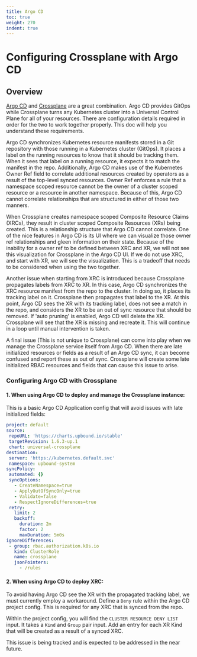```yaml
---  
title: Argo CD
toc: true  
weight: 270  
indent: true  
---  
```


# Configuring Crossplane with Argo CD
 
## Overview
 
[Argo CD](https://argoproj.github.io/cd/) and [Crossplane](https://crossplane.io)
are a great combination. Argo CD provides GitOps while Crossplane turns any Kubernetes
cluster into a Universal Control Plane for all of your resources. There are
configuration details required in order for the two to work together properly.
This doc will help you understand these requirements.
 
Argo CD synchronizes Kubernetes resource manifests stored in a Git repository
with those running in a Kubernetes cluster (GitOps). It places a label on
the running resources to know that it should be tracking them. When it sees
that label on a running resource, it expects it to match the manifest in the
repo. Additionally, Argo CD makes use of the Kubernetes Owner Ref field to
correlate additional resources created by operators as a result of the top-level
synced resources. Owner Ref enforces a rule that a namespace scoped resource
cannot be the owner of a cluster scoped resource or a resource in another
namespace. Because of this, Argo CD cannot correlate relationships that are
structured in either of those two manners.
 
When Crossplane creates namespace scoped Composite Resource Claims (XRCs), they
result in cluster scoped Composite Resources (XRs) being created. This is a
relationship structure that Argo CD cannot correlate. One of the nice features
in Argo CD is its UI where we can visualize those owner ref relationships and
gleen information on their state. Because of the inability for a owner ref to be
defined between XRC and XR, we will not see this visualization for Crossplane
in the Argo CD UI. If we do not use XRC, and start with XR, we will see the
visualization. This is a tradeoff that needs to be considered when using the
two together.
 
Another issue when starting from XRC is introduced because Crossplane
propagates labels from XRC to XR. In this case, Argo CD synchronizes the XRC
resource manifest from the repo to the cluster. In doing so, it places its
tracking label on it. Crossplane then propagates that label to the XR. At this
point, Argo CD sees the XR with its tracking label, does not see a match in the
repo, and considers the XR to be an out of sync resource that should be removed.
If 'auto pruning' is enabled, Argo CD will delete the XR. Crossplane will see
that the XR is missing and recreate it. This will continue in a loop until
manual intervention is taken.
 
A final issue (This is not unique to Crossplane) can come into play when we
manage the Crossplane service itself from Argo CD. When there are late
initialized resources or fields as a result of an Argo CD sync, it can become
confused and report these as out of sync. Crossplane will create some late
initialized RBAC resources and fields that can cause this issue to arise.
 
 
### Configuring Argo CD with Crossplane
 
#### 1. When using Argo CD to deploy and manage the Crossplane instance:
 
This is a basic Argo CD Application config that will avoid issues with late
initialized fields:
 
```yaml
project: default
source:
 repoURL: 'https://charts.upbound.io/stable'
 targetRevision: 1.6.3-up.1
 chart: universal-crossplane
destination:
 server: 'https://kubernetes.default.svc'
 namespace: upbound-system
syncPolicy:
 automated: {}
 syncOptions:
   - CreateNamespace=true
   - ApplyOutOfSyncOnly=true
   - Validate=false
   - RespectIgnoreDifferences=true
 retry:
   limit: 2
   backoff:
     duration: 2m
     factor: 2
     maxDuration: 5m0s
ignoreDifferences:
 - group: rbac.authorization.k8s.io
   kind: ClusterRole
   name: crossplane
   jsonPointers:
     - /rules
```
 
#### 2. When using Argo CD to deploy XRC:
 
To avoid having Argo CD see the XR with the  propagated tracking label, we
must currently employ a workaround. Define a `Deny` rule within the Argo CD
project config. This is required for any XRC that is synced from the repo.
 
Within the project config, you will find the `CLUSTER RESOURCE DENY LIST`
input. It takes a `Kind` and `Group` pair input. Add an entry for each XR
Kind that will be created as a result of a synced XRC.
 
This issue is being tracked and is expected to be addressed in the near
future.
